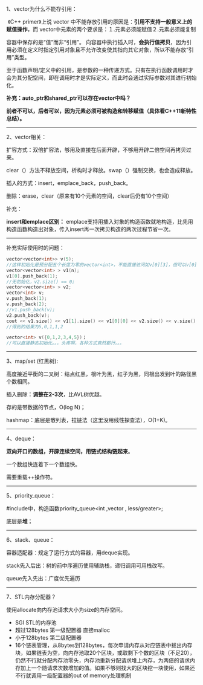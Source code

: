 1、vector为什么不能存引用：

​	《C++ primer》上说 vector 中不能存放引用的原因是：**引用不支持一般意义上的赋值操作**，而 vector中元素的两个要求是：１.元素必须能赋值２.元素必须能复制

容器中保存的是“值”而非“引用”。
向容器中执行插入时，**会执行值拷贝**，因为引用必须在定义时指定引用对象且不允许改变使其指向其它对象，所以不能存放“引用”类型。

至于函数声明/定义中的引用，是参数的一种传递方式。只有在执行函数调用时才会为其分配空间，即在调用时才是实际定义，而此时会通过实际参数对其进行初始化。



**补充：auto_ptr和shared_ptr可以存在vector中吗？**

​	**前者不可以，后者可以，因为元素必须可被构造和转移赋值（具体看C++11新特性总结）。**

***

2、vector相关：

扩容方式：双倍扩容法，够用及直接在后面开辟，不够用开辟二倍空间再拷贝过来。

clear（）方法不释放空间，析构时才释放。swap（）强制交换，也会造成释放。

插入的方式：insert，emplace_back，push_back。

删除：erase，clear（原来有10个元素的空间，clear后仍有10个空间）

补充：

**insert和emplace区别：**
	emplace支持用插入对象的构造函数就地构造，比先用构造函数构造出对象，传入insert再一次拷贝构造的两次过程节省一次。

***

补充实际使用时的问题：

```C++
vector<vector<int>> v(5);
//这样初始化是预分配五个长度为零的vector<int>，不能直接访问如v[0][3]，但可以v[0].push_back(1);
vector<vector<int> > v1(n);
v1[0].push_back(1);
//无初始化，v2.size() == 0;
vector<vector<int> > v2;
vector<int> v;
v.push_back(1);
v.push_back(2);	
//v1.push_back(v);
v2.push_back(v);
cout << v1.size() << v1[1].size() << v1[0][0] << v2.size() << v.size();
//得到的结果为5,0,1,1,2

vector<int> v({0,1,2,3,4,5})；
//可以直接静态初始化。。。头疼啊，各种方式竟然都行。。。
```



***

3、map/set (红黑树):

高度接近平衡的二叉树：结点红黑，根叶为黑，红子为黑，同根出发到叶的路径黑个数相同。

插入删除：**调整在2-3次**，比AVL树优越。

存的是带数据的节点，O(log N)；

hashmap：底层是散列表，拉链法（这里没用线性探查法），O(1+K)。

***

4、deque：

**双向开口的数组，开辟连续空间，用链式结构链起来**。

一个数组快连着下一个数组快。

需要重载++操作符。

***

5、priority_queue：

#include<queue>中，构造函数priority_queue<int ,vector<int> , less/greater<int>>;

底层是**堆**；

***

6、stack、queue：

容器适配器：规定了运行方式的容器，用deque实现。

stack先入后出：树的前中序遍历使用辅助栈，递归调用可用栈改写。

queue先入先出：广度优先遍历

***

7、STL内存分配器？

使用allocate向内存池请求大小为size的内存空间。

- SGI STL的内存池
- 超过128bytes 第一级配置器 直接malloc
- 小于128bytes 第二级配置器
- 16个链表管理，从8bytes到128bytes，每次申请内存从对应链表中拔出内存块，如果链表为空，向内存池取20个区块，或取剩下个数的区块（不足20），仍然不行就分配内存池零头，内存池重新分配请求堆上内存，为两倍的请求内存加上一个随请求次数增加的值。如果不够则找大的区块挖一块使用，如果还不行就调用一级配置器的out of memory处理机制